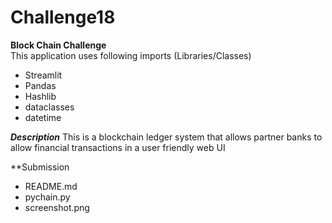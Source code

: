 # Challenge18
**Block Chain Challenge** 
<br>
This application uses following imports (Libraries/Classes)
* Streamlit
* Pandas
* Hashlib
* dataclasses
* datetime

***Description***
This is a blockchain ledger system that allows partner banks to allow financial transactions in a user friendly web UI

**Submission
* README.md
* pychain.py
* screenshot.png